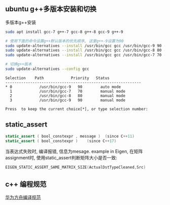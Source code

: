 ## ubuntu g++多版本安装和切换
多版本g++安装
```bash
sudo apt install gcc-7 g++-7 gcc-8 g++-8 gcc-9 g++-9

# 使用下面的命令设置g++默认版本的优先顺序, 这里g++-9设置为90
sudo update-alternatives --install /usr/bin/gcc gcc /usr/bin/gcc-9 90 --slave /usr/bin/g++ g++ /usr/bin/g++-9 --slave /usr/bin/gcov gcov /usr/bin/gcov-9
sudo update-alternatives --install /usr/bin/gcc gcc /usr/bin/gcc-8 80 --slave /usr/bin/g++ g++ /usr/bin/g++-8 --slave /usr/bin/gcov gcov /usr/bin/gcov-8
sudo update-alternatives --install /usr/bin/gcc gcc /usr/bin/gcc-7 70 --slave /usr/bin/g++ g++ /usr/bin/g++-7 --slave /usr/bin/gcov gcov /usr/bin/gcov-7

# 切换g++版本
sudo update-alternatives --config gcc
```

```
Selection    Path            Priority   Status
------------------------------------------------------------
* 0            /usr/bin/gcc-9   90        auto mode
  1            /usr/bin/gcc-7   70        manual mode
  2            /usr/bin/gcc-8   80        manual mode
  3            /usr/bin/gcc-9   90        manual mode

Press  to keep the current choice[*], or type selection number: 
```

## static_assert
```c++
static_assert ( bool_constexpr , message )  (since C++11)
static_assert ( bool_constexpr )    (since C++17)
```
当表达式失败时, 编译报错, 信息为mesage.
example in Eigen, 在矩阵assignment时, 使用static_assert判断矩阵大小是否一致:
```c++
EIGEN_STATIC_ASSERT_SAME_MATRIX_SIZE(ActualDstTypeCleaned,Src)
```

## c++ 编程规范
[华为方舟编译规范](https://www.bookstack.cn/read/openarkcompiler/d2d6358058bab8c5.md)